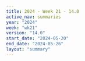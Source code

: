 ```yaml
---
title: 2024 - Week 21 - 14.0
active_nav: summaries
year: "2024"
week: "wk21"
version: "14.0"
start_date: "2024-05-20"
end_date: "2024-05-26"
layout: "summary"
---
```

